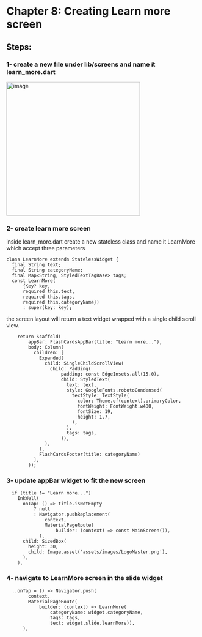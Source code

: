 # Chapter 8: Creating Learn more screen

## Steps: 

### 1- create a new file under lib/screens and name it learn_more.dart 

<img width="350" alt="image" src="https://user-images.githubusercontent.com/18642838/170455920-1516b3b8-cb7b-4e2d-8f72-b189377b3032.png">


### 2- create learn more screen 
inside learn_more.dart create a new stateless class and name it LearnMore which accept three parameters

```
class LearnMore extends StatelessWidget {
  final String text;
  final String categoryName;
  final Map<String, StyledTextTagBase> tags;
  const LearnMore(
      {Key? key,
      required this.text,
      required this.tags,
      required this.categoryName})
      : super(key: key);
```

the screen layout will return a text widget wrapped with a single child scroll view. 

```
    return Scaffold(
        appBar: FlashCardsAppBar(title: "Learn more..."),
        body: Column(
          children: [
            Expanded(
              child: SingleChildScrollView(
                child: Padding(
                    padding: const EdgeInsets.all(15.0),
                    child: StyledText(
                      text: text,
                      style: GoogleFonts.robotoCondensed(
                        textStyle: TextStyle(
                          color: Theme.of(context).primaryColor,
                          fontWeight: FontWeight.w400,
                          fontSize: 19,
                          height: 1.7,
                        ),
                      ),
                      tags: tags,
                    )),
              ),
            ),
            FlashCardsFooter(title: categoryName)
          ],
        ));
```
### 3- update appBar widget to fit the new screen 
```
  if (title != "Learn more...")
    InkWell(
      onTap: () => title.isNotEmpty
          ? null
          : Navigator.pushReplacement(
              context,
              MaterialPageRoute(
                  builder: (context) => const MainScreen()),
            ),
      child: SizedBox(
        height: 30,
        child: Image.asset('assets/images/LogoMaster.png'),
      ),
    ),
```
### 4- navigate to LearnMore screen in the slide widget
```
  ..onTap = () => Navigator.push(
        context,
        MaterialPageRoute(
            builder: (context) => LearnMore(
                categoryName: widget.categoryName,
                tags: tags,
                text: widget.slide.learnMore)),
      ),
```

